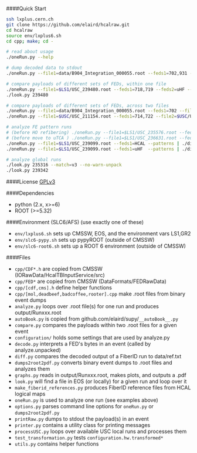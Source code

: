 ####Quick Start
```bash
ssh lxplus.cern.ch
git clone https://github.com/elaird/hcalraw.git
cd hcalraw
source env/lxplus6.sh
cd cpp; make; cd -

# read about usage
./oneRun.py --help

# dump decoded data to stdout
./oneRun.py --file1=data/B904_Integration_000055.root --feds1=702,931 --nevents=1 --dump=4

# compare payloads of different sets of FEDs, within one file
./oneRun.py --file1=$LS1/USC_239480.root --feds1=718,719 --feds2=uHF --match=v2 --dump=0 --output-file=output/239480.root --progress
./look.py 239480

# compare payloads of different sets of FEDs, across two files
./oneRun.py --file1=data/B904_Integration_000055.root --feds1=702 --file2=data/mol_run55.root --feds2=931 --dump=0 --match=v0 --any-emap
./oneRun.py --file1=$USC/USC_211154.root --feds1=714,722 --file2=$USC/USC_211155.root --feds2=989 --dump=0 --match=v0 --any-emap --nevents=25

# analyze FE pattern runs
# (before HO refibering) ./oneRun.py --file1=$LS1/USC_235576.root --feds1=HCAL --patterns | ./diff.py data/ref_2014.txt
# (before move to uTCA ) ./oneRun.py --file1=$LS1/USC_236631.root --feds1=HCAL --patterns | ./diff.py data/ref_vme_G.txt
./oneRun.py --file1=$LS1/USC_239099.root --feds1=HCAL --patterns | ./diff.py data/ref_vme_G.txt
./oneRun.py --file1=$LS1/USC_239099.root --feds1=uHF  --patterns | ./diff.py data/ref_utca_G.txt

# analyze global runs
./look.py 235316 --match=v3 --no-warn-unpack
./look.py 239342
```

####License
[GPLv3](http://www.gnu.org/licenses/gpl.html)

####Dependencies
* python (2.x, x>=6)
* ROOT (>=5.32)

####Environment (SLC6/AFS)
(use exactly one of these)
* `env/lxplus6.sh` sets up CMSSW, EOS, and the environment vars LS1,GR2
* `env/slc6-pypy.sh` sets up pypyROOT (outside of CMSSW)
* `env/slc6-root6.sh` sets up a ROOT 6 environment (outside of CMSSW)

####Files
* `cpp/CDF*.h` are copied from CMSSW (IORawData/HcalTBInputService/src)
* `cpp/FED*` are copied from CMSSW (DataFormats/FEDRawData)
* `cpp/[cdf,cms].h` define helper functions
* `cpp/[mol,deadbeef,badcoffee,rooter].cpp` make .root files from binary event dumps
* `analyze.py` loops over .root file(s) for one run and produces output/Runxxx.root
* `autoBook.py` is copied from github.com/elaird/supy/`__autoBook__.py`
* `compare.py` compares the payloads within two .root files for a given event
* `configuration/` holds some settings that are used by analyze.py
* `decode.py` interprets a FED's bytes in an event (called by analyze.unpacked)
* `diff.py` compares the decoded output of a FiberID run to data/ref.txt
* `dumps2root2pdf.py` converts binary event dumps to .root files and analyzes them
* `graphs.py` reads in output/Runxxx.root, makes plots, and outputs a .pdf
* `look.py` will find a file in EOS (or locally) for a given run and loop over it
* `make_fiberid_references.py` produces FiberID reference files from HCAL logical maps
* `oneRun.py` is used to analyze one run (see examples above)
* `options.py` parses command line options for `oneRun.py` or `dumps2root2pdf.py`
* `printRaw.py` dumps to stdout the payload(s) in an event
* `printer.py` contains a utility class for printing messages
* `processUSC.py` loops over available USC local runs and processes them
* `test_transformation.py` tests `configuration.hw.transformed*`
* `utils.py` contains helper functions
